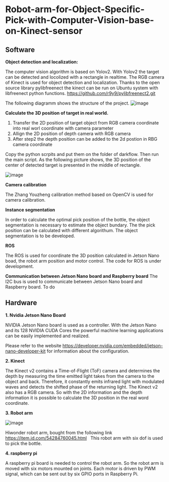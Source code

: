 # Robot-arm-for-Object-Specific-Pick-with-Computer-Vision-base-on-Kinect-sensor


## Software
**Object detection and localization:**

The computer vision algorithm is based on Yolov2. With Yolov2 the target can be detected and locolized with a rectangle in realtime.
The RGB camera of Kinect is used for object detection and localization.
Thanks to the open source library pylibfreenect the kinect can be run on Ubuntu system with libfreenect python functions.
https://github.com/r9y9/pylibfreenect2.git

The following diagramm shows the structure of the project.
![image](https://user-images.githubusercontent.com/38363960/127919027-79697872-2fc0-404a-b8ec-7d7463aaca59.png)


**Calculate the 3D position of target in real world.**
1. Transfer the 2D position of target object from RGB camera coordinate into real worl coordinate with camera parameter
2. Allign the 2D position of depth camera with RGB camera
3. After step2 the depth position can be added to the 2d postion in RBG camera coordinate

Copy the python scrpits and put them on the folder of darkflow. Then run the main script. 
As the following picture shows, the 3D position of the center of detected target is presented in the middle of rectangle.

![image](https://user-images.githubusercontent.com/38363960/127788096-b8303176-fe89-4432-bbc6-ad6b63a56593.png)


**Camera calibration**

The Zhang Youzheng calibration method based on OpenCV is used for camera calibration.

**Instance segmentation**

In order to calculate the optimal pick position of the bottle, the object segmentation is necessary to estimate the object bundary. The the pick position can be calculated with different algorithum. The object segmentation is to be developed.

**ROS**

The ROS is used for coordinate the 3D position calculated in Jetson Nano boad, the robot arm position and motor control.
The code for ROS is under development.

**Communication between Jetson Nano board and Raspberry board**
The I2C bus is used to communicate between Jetson Nano board and Raspberry board.
To do



## Hardware
**1. Nvidia Jetson Nano Board**

NVIDIA Jetson Nano board is used as a controller. With the Jetson Nano and its 128 NVIDIA CUDA Cores the powerful machine learning applications can be easily implemented and realized.

Please refer to the website https://developer.nvidia.com/embedded/jetson-nano-developer-kit for information about the configuration.

**2. Kinect**

The Kinect v2 contains a Time-of-Flight (ToF) camera and determines the depth by measuring the time emitted light takes from the camera to the object and back. Therefore, it constantly emits infrared light with modulated waves and detects the shifted phase of the returning light.
The Kinect v2 also has a RGB camera. So with the 2D information and the depth information it is possible to calculate the 3D position in the real word coordinate.

**3. Robot arm**

![image](https://user-images.githubusercontent.com/38363960/127217896-ca75742f-6026-482c-a416-6b4200888383.png)

Hiwonder robot arm, bought from the following link
https://item.jd.com/54284760045.html
 
This robot arm with six dof is used to pick the bottle. 

**4. raspberry pi**

A raspberry pi board is needed to control the robot arm. So the robot arm is moved with six motors mounted on joints. Each motor is driven by PWM signal, which can be sent out by six GPIO ports in Raspberry Pi.
